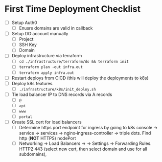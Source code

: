 First Time Deployment Checklist
===

- [ ] Setup Auth0
  - [ ] Enusre domains are valid in callback
- [ ] Setup DO account manually
  - [ ] Project
  - [ ] SSH Key
  - [ ] Domain
- [ ] Deploy infrastructure via terraform
  - [ ] `cd ./infrastructure/terraform/do && terraform init`
  - [ ] `terraform plan -out infra.out`
  - [ ] `terraform apply infra.out`
- [ ] Restart deploys from CICD (this will deploy the deployments to k8s)
- [ ] Deploy k8s features
  - [ ] `./infrastructure/k8s/init_deploy.sh`
- [ ] Tie load balancer IP to DNS records via A records
  - [ ] `@`
  - [ ] `api` 
  - [ ] `www`
  - [ ] `portal`
- [ ] Create SSL cert for load balancers
  - [ ] Determine https port endpoint for ingress by going to k8s console -> service -> services -> nginx-ingress-controller -> triple dots. Find http (**NOT** HTTPS) nodePort
  - [ ] Networking -> Load Balancers -> <random id> -> Settings -> Forwarding Rules. HTTP2 443 (select new cert, then select domain and use for all subdomains), 